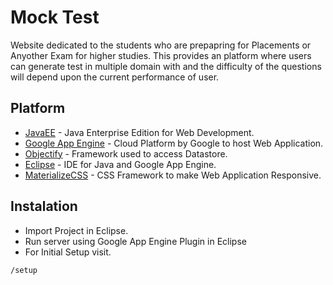 # Mock Test

Website dedicated to the students who are prepapring for Placements or Anyother Exam for higher studies.
This provides an platform where users can generate test in multiple domain with and the difficulty of the questions will depend upon the current performance of user.

## Platform
* [JavaEE]() - Java Enterprise Edition for Web Development.
* [Google App Engine]() - Cloud Platform by Google to host Web Application.
* [Objectify]() - Framework used to access Datastore.
* [Eclipse]() - IDE for Java and Google App Engine.
* [MaterializeCSS]() - CSS Framework to make Web Application Responsive.

## Instalation
* Import Project in Eclipse.
* Run server using Google App Engine Plugin in Eclipse
* For Initial Setup visit.

```sh
/setup
```
